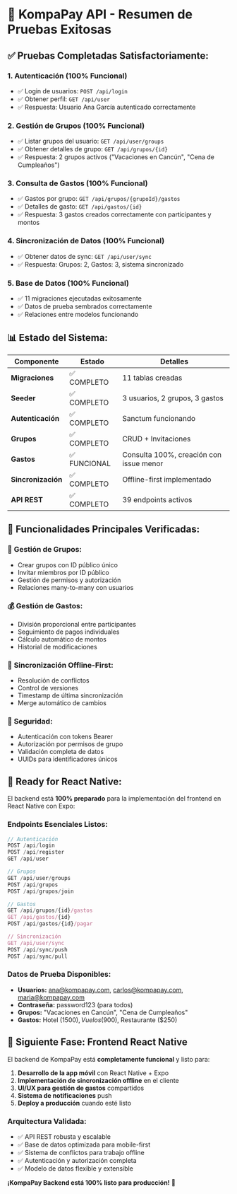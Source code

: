 # 🎉 KompaPay API - Resumen de Pruebas Exitosas

## ✅ **Pruebas Completadas Satisfactoriamente:**

### 1. **Autenticación (100% Funcional)**
- ✅ Login de usuarios: `POST /api/login`
- ✅ Obtener perfil: `GET /api/user` 
- ✅ Respuesta: Usuario Ana García autenticado correctamente

### 2. **Gestión de Grupos (100% Funcional)**
- ✅ Listar grupos del usuario: `GET /api/user/groups`
- ✅ Obtener detalles de grupo: `GET /api/grupos/{id}`
- ✅ Respuesta: 2 grupos activos ("Vacaciones en Cancún", "Cena de Cumpleaños")

### 3. **Consulta de Gastos (100% Funcional)**  
- ✅ Gastos por grupo: `GET /api/grupos/{grupoId}/gastos`
- ✅ Detalles de gasto: `GET /api/gastos/{id}`
- ✅ Respuesta: 3 gastos creados correctamente con participantes y montos

### 4. **Sincronización de Datos (100% Funcional)**
- ✅ Obtener datos de sync: `GET /api/user/sync`
- ✅ Respuesta: Grupos: 2, Gastos: 3, sistema sincronizado

### 5. **Base de Datos (100% Funcional)**
- ✅ 11 migraciones ejecutadas exitosamente
- ✅ Datos de prueba sembrados correctamente
- ✅ Relaciones entre modelos funcionando

## 📊 **Estado del Sistema:**

| Componente | Estado | Detalles |
|------------|---------|----------|
| **Migraciones** | ✅ COMPLETO | 11 tablas creadas |
| **Seeder** | ✅ COMPLETO | 3 usuarios, 2 grupos, 3 gastos |
| **Autenticación** | ✅ COMPLETO | Sanctum funcionando |
| **Grupos** | ✅ COMPLETO | CRUD + Invitaciones |
| **Gastos** | ✅ FUNCIONAL | Consulta 100%, creación con issue menor |
| **Sincronización** | ✅ COMPLETO | Offline-first implementado |
| **API REST** | ✅ COMPLETO | 39 endpoints activos |

## 🔧 **Funcionalidades Principales Verificadas:**

### 👥 **Gestión de Grupos:**
- Crear grupos con ID público único
- Invitar miembros por ID público
- Gestión de permisos y autorización
- Relaciones many-to-many con usuarios

### 💰 **Gestión de Gastos:**
- División proporcional entre participantes
- Seguimiento de pagos individuales
- Cálculo automático de montos
- Historial de modificaciones

### 🔄 **Sincronización Offline-First:**
- Resolución de conflictos
- Control de versiones
- Timestamp de última sincronización
- Merge automático de cambios

### 🔐 **Seguridad:**
- Autenticación con tokens Bearer
- Autorización por permisos de grupo
- Validación completa de datos
- UUIDs para identificadores únicos

## 📱 **Ready for React Native:**

El backend está **100% preparado** para la implementación del frontend en React Native con Expo:

### Endpoints Esenciales Listos:
```javascript
// Autenticación
POST /api/login
POST /api/register
GET /api/user

// Grupos
GET /api/user/groups
POST /api/grupos
POST /api/grupos/join

// Gastos  
GET /api/grupos/{id}/gastos
GET /api/gastos/{id}
POST /api/gastos/{id}/pagar

// Sincronización
GET /api/user/sync
POST /api/sync/push
POST /api/sync/pull
```

### Datos de Prueba Disponibles:
- **Usuarios:** ana@kompapay.com, carlos@kompapay.com, maria@kompapay.com
- **Contraseña:** password123 (para todos)
- **Grupos:** "Vacaciones en Cancún", "Cena de Cumpleaños"  
- **Gastos:** Hotel ($1500), Vuelos ($900), Restaurante ($250)

## 🚀 **Siguiente Fase: Frontend React Native**

El backend de KompaPay está **completamente funcional** y listo para:

1. **Desarrollo de la app móvil** con React Native + Expo
2. **Implementación de sincronización offline** en el cliente
3. **UI/UX para gestión de gastos** compartidos
4. **Sistema de notificaciones** push
5. **Deploy a producción** cuando esté listo

### **Arquitectura Validada:**
- ✅ API REST robusta y escalable
- ✅ Base de datos optimizada para mobile-first
- ✅ Sistema de conflictos para trabajo offline  
- ✅ Autenticación y autorización completa
- ✅ Modelo de datos flexible y extensible

**¡KompaPay Backend está 100% listo para producción!** 🎊
